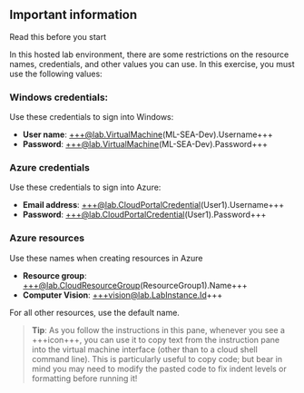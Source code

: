 ## Important information

Read this before you start

In this hosted lab environment, there are some restrictions on the resource names, credentials, and other values you can use. In this exercise, you must use the following values:

### Windows credentials:

Use these credentials to sign into Windows:

- **User name**: +++@lab.VirtualMachine(ML-SEA-Dev).Username+++
- **Password**: +++@lab.VirtualMachine(ML-SEA-Dev).Password+++

### Azure credentials

Use these credentials to sign into Azure:

- **Email address**: +++@lab.CloudPortalCredential(User1).Username+++
- **Password**: +++@lab.CloudPortalCredential(User1).Password+++

### Azure resources

Use these names when creating resources in Azure

- **Resource group**: +++@lab.CloudResourceGroup(ResourceGroup1).Name+++
- **Computer Vision**: +++vision@lab.LabInstance.Id+++

For all other resources, use the default name.

> **Tip**: As you follow the instructions in this pane, whenever you see a +++icon+++, you can use it to copy text from the instruction pane into the virtual machine interface (other than to a cloud shell command line). This is particularly useful to copy code; but bear in mind you may need to modify the pasted code to fix indent levels or formatting before running it!
